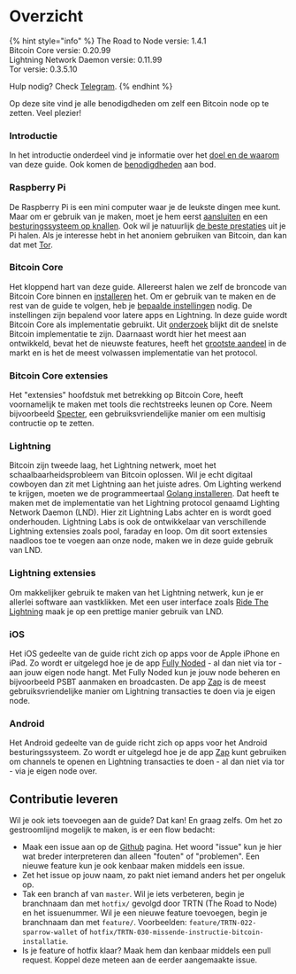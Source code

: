 # Overzicht

{% hint style="info" %}
The Road to Node versie: 1.4.1  
Bitcoin Core versie: 0.20.99  
Lightning Network Daemon versie: 0.11.99  
Tor versie: 0.3.5.10

Hulp nodig? Check [Telegram](https://t.me/theroadtonode).
{% endhint %}

Op deze site vind je alle benodigdheden om zelf een Bitcoin node op te zetten. Veel plezier!

### Introductie

In het introductie onderdeel vind je informatie over het [doel en de waarom](https://node.bitdeal.nl/introductie/doel-en-waarom) van deze guide. Ook komen de [benodigdheden](https://node.bitdeal.nl/introductie/benodigdheden) aan bod.

### Raspberry Pi

De Raspberry Pi is een mini computer waar je de leukste dingen mee kunt. Maar om er gebruik van je maken, moet je hem eerst [aansluiten](https://node.bitdeal.nl/raspberry-pi/hardware-aansluiten) en een [besturingssysteem op knallen](https://node.bitdeal.nl/raspberry-pi/software-flashen). Ook wil je natuurlijk [de beste prestaties](https://node.bitdeal.nl/raspberry-pi/boot-vanaf-ssd) uit je Pi halen. Als je interesse hebt in het anoniem gebruiken van Bitcoin, dan kan dat met [Tor](https://node.bitdeal.nl/raspberry-pi/tor).

### Bitcoin Core

Het kloppend hart van deze guide. Allereerst halen we zelf de broncode van Bitcoin Core binnen en [installeren](https://node.bitdeal.nl/bitcoin-core/installatie) het. Om er gebruik van te maken en de rest van de guide te volgen, heb je [bepaalde instellingen](https://node.bitdeal.nl/bitcoin-core/configuratie-en-starten) nodig. De instellingen zijn bepalend voor latere apps en Lightning. In deze guide wordt Bitcoin Core als implementatie gebruikt. Uit [onderzoek](https://blog.lopp.net/bitcoin-node-performance-sync-tests/#performance-rankings) blijkt dit de snelste Bitcoin implementatie te zijn. Daarnaast wordt hier het meest aan ontwikkeld, bevat het de nieuwste features, heeft het [grootste aandeel](https://bitnodes.io/nodes/) in de markt en is het de meest volwassen implementatie van het protocol.

### Bitcoin Core extensies

Het "extensies" hoofdstuk met betrekking op Bitcoin Core, heeft voornamelijk te maken met tools die rechtstreeks leunen op Core. Neem bijvoorbeeld [Specter](https://node.bitdeal.nl/bitcoin-core-extensies/specter), een gebruiksvriendelijke manier om een multisig contructie op te zetten.

### Lightning

Bitcoin zijn tweede laag, het Lightning netwerk, moet het schaalbaarheidsprobleem van Bitcoin oplossen. Wil je echt digitaal cowboyen dan zit met Lightning aan het juiste adres. Om Lighting werkend te krijgen, moeten we de programmeertaal [Golang installeren](https://node.bitdeal.nl/lightning/golang-installatie). Dat heeft te maken met de implementatie van het Lightning protocol genaamd Lighting Network Daemon \(LND\). Hier zit Lightning Labs achter en is wordt goed onderhouden. Lightning Labs is ook de ontwikkelaar van verschillende Lightning extensies zoals pool, faraday en loop. Om dit soort extensies naadloos toe te voegen aan onze node, maken we in deze guide gebruik van LND.

### Lightning extensies

Om makkelijker gebruik te maken van het Lightning netwerk, kun je er allerlei software aan vastklikken. Met een user interface zoals [Ride The Lightning](https://node.bitdeal.nl/lightning-extensies/ride-the-lightning) maak je op een prettige manier gebruik van LND.

### iOS

Het iOS gedeelte van de guide richt zich op apps voor de Apple iPhone en iPad. Zo wordt er uitgelegd hoe je de app [Fully Noded](https://node.bitdeal.nl/ios/fully-noded) - al dan niet via tor - aan jouw eigen node hangt. Met Fully Noded kun je jouw node beheren en bijvoorbeeld PSBT aanmaken en broadcasten. De app [Zap](https://node.bitdeal.nl/ios/zap) is de meest gebruiksvriendelijke manier om Lightning transacties te doen via je eigen node.

### Android

Het Android gedeelte van de guide richt zich op apps voor het Android besturingssysteem. Zo wordt er uitgelegd hoe je de app [Zap](https://node.bitdeal.nl/ios/zap) kunt gebruiken om channels te openen en Lightning transacties te doen - al dan niet via tor - via je eigen node over.

## Contributie leveren

Wil je ook iets toevoegen aan de guide? Dat kan! En graag zelfs. Om het zo gestroomlijnd mogelijk te maken, is er een flow bedacht:

* Maak een issue aan op de [Github](https://github.com/bitdeal-nl/theroadtonode/issues) pagina. Het woord "issue" kun je hier wat breder interpreteren dan alleen "fouten" of "problemen". Een nieuwe feature kun je ook kenbaar maken middels een issue.
* Zet het issue op jouw naam, zo pakt niet iemand anders het per ongeluk op.
* Tak een branch af van `master`. Wil je iets verbeteren, begin je branchnaam dan met `hotfix/` gevolgd door TRTN \(The Road to Node\) en het issuenummer. Wil je een nieuwe feature toevoegen, begin je branchnaam dan met `feature/`. Voorbeelden: `feature/TRTN-022-sparrow-wallet` of `hotfix/TRTN-030-missende-instructie-bitcoin-installatie`.
* Is je feature of hotfix klaar? Maak hem dan kenbaar middels een pull request. Koppel deze meteen aan de eerder aangemaakte issue.

